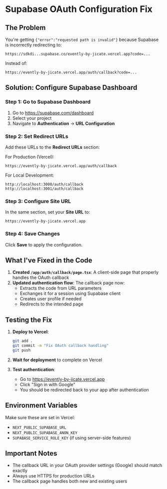 # Supabase OAuth Configuration Fix

## The Problem
You're getting `{"error":"requested path is invalid"}` because Supabase is incorrectly redirecting to:
```
https://sdkdi...supabase.co/evently-by-jicate.vercel.app?code=...
```

Instead of:
```
https://evently-by-jicate.vercel.app/auth/callback?code=...
```

## Solution: Configure Supabase Dashboard

### Step 1: Go to Supabase Dashboard
1. Go to https://supabase.com/dashboard
2. Select your project
3. Navigate to **Authentication** → **URL Configuration**

### Step 2: Set Redirect URLs
Add these URLs to the **Redirect URLs** section:

For Production (Vercel):
```
https://evently-by-jicate.vercel.app/auth/callback
```

For Local Development:
```
http://localhost:3000/auth/callback
http://localhost:3001/auth/callback
```

### Step 3: Configure Site URL
In the same section, set your **Site URL** to:
```
https://evently-by-jicate.vercel.app
```

### Step 4: Save Changes
Click **Save** to apply the configuration.

## What I've Fixed in the Code

1. **Created `/app/auth/callback/page.tsx`**: A client-side page that properly handles the OAuth callback
2. **Updated authentication flow**: The callback page now:
   - Extracts the code from URL parameters
   - Exchanges it for a session using Supabase client
   - Creates user profile if needed
   - Redirects to the intended page

## Testing the Fix

1. **Deploy to Vercel**:
   ```bash
   git add .
   git commit -m "Fix OAuth callback handling"
   git push
   ```

2. **Wait for deployment** to complete on Vercel

3. **Test authentication**:
   - Go to https://evently-by-jicate.vercel.app
   - Click "Sign in with Google"
   - You should be redirected back to your app after authentication

## Environment Variables
Make sure these are set in Vercel:
- `NEXT_PUBLIC_SUPABASE_URL`
- `NEXT_PUBLIC_SUPABASE_ANON_KEY`
- `SUPABASE_SERVICE_ROLE_KEY` (if using server-side features)

## Important Notes
- The callback URL in your OAuth provider settings (Google) should match exactly
- Always use HTTPS for production URLs
- The callback page handles both new and existing users